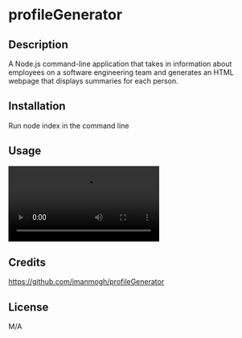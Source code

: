 # profileGenerator

## Description
A Node.js command-line application that takes in information about employees on a software engineering team and generates an HTML webpage that displays summaries for each person.

## Installation
Run node index in the command line

## Usage
![Alt text](/assets/screen-recording.mov)

## Credits
https://github.com/imanmogh/profileGenerator

## License
M/A

